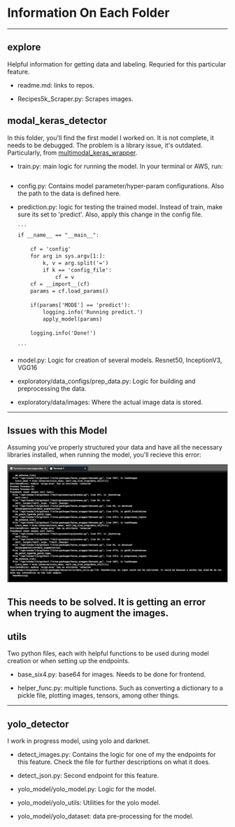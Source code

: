 # Information On Each Folder
---

## explore
Helpful information for getting data and labeling. Requried for this particular feature.

- readme.md: links to repos.

- Recipes5k_Scraper.py: Scrapes images.


## modal_keras_detector

In this folder, you'll find the first model I worked on. It is not complete, it
needs to be debugged. The problem is a library issue, it's outdated. Particularly,
from [multimodal_keras_wrapper](https://github.com/MarcBS/multimodal_keras_wrapper).

- train.py: main logic for running the model. In your terminal or AWS, run:
    ```python -u trian.py config_file=config callbacks=callbacks

    ```

- config.py: Contains model parameter/hyper-param configurations. Also the path to the data is defined here.

- prediction.py: logic for testing the trained model. Instead of train, make sure its set to 'predict'. Also, apply
                  this change in the config file.

      ```
      if __name__ == "__main__":

          cf = 'config'
          for arg in sys.argv[1:]:
              k, v = arg.split('=')
              if k == 'config_file':
                  cf = v
          cf = __import__(cf)
          params = cf.load_params()

          if(params['MODE'] == 'predict'):
              logging.info('Running predict.')
              apply_model(params)

          logging.info('Done!')

      ```

- model.py: Logic for creation of several models. Resnet50, InceptionV3, VGG16

- exploratory/data_configs/prep_data.py: Logic for building and preprocessing the data.

- exploratory/data/images: Where the actual image data is stored.
---

## Issues with this Model

Assuming you've properly structured your data and have all the necessary libraries
installed, when running the model, you'll recieve this error:

![Scipy.misc Error](imgs/AWS_console.png)

This needs to be solved. It is getting an error when trying to augment the images.
---

## utils

Two python files, each with helpful functions to be used during model creation or when setting up the endpoints.

- base_six4.py: base64 for images. Needs to be done for frontend.

- helper_func.py: multiple functions. Such as converting a dictionary to a pickle file, plotting images, tensors, among other things.
---

## yolo_detector

I work in progress model, using yolo and darknet.

- detect_images.py: Contains the logic for one of my the endpoints for this feature. Check the file for further descriptions on what it does.

- detect_json.py: Second endpoint for this feature.

- yolo_model/yolo_model.py: Logic for the model.

- yolo_model/yolo_utils: Utilities for the yolo model.

- yolo_model/yolo_dataset: data pre-processing for the model.
